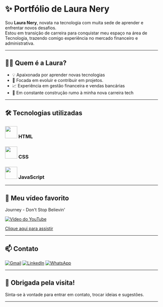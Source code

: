# ✨ Portfólio de Laura Nery

Sou **Laura Nery**, novata na tecnologia com muita sede de aprender e enfrentar novos desafios.  
Estou em transição de carreira para conquistar meu espaço na área de Tecnologia, trazendo comigo experiência no mercado financeiro e administrativa.

---

## 👩‍💻 Quem é a Laura?

- 💡 Apaixonada por aprender novas tecnologias
- 🎯 Focada em evoluir e contribuir em projetos.
- 📈 Experiência em gestão financeira e vendas bancárias
- 🚧 Em constante construção rumo à minha nova carreira tech 

---

## 🛠 Tecnologias utilizadas


### <img src="https://cdn.jsdelivr.net/gh/simple-icons/simple-icons/icons/html5.svg" width="40" height="40"> **HTML**    

### <img src="https://cdn.jsdelivr.net/gh/simple-icons/simple-icons/icons/css3.svg" width="40" height="40"> **CSS** 

### <img src="https://cdn.jsdelivr.net/gh/simple-icons/simple-icons/icons/javascript.svg" width="40" height="40"> **JavaScript**  


---

## 🎥 Meu vídeo favorito


Journey - Don't Stop Believin'

[![Vídeo do YouTube](https://img.youtube.com/vi/VcjzHMhBtf0/0.jpg)](https://www.youtube.com/embed/VcjzHMhBtf0?si=wIOqxl-46ba44mR4)

[Clique aqui para assistir](https://www.youtube.com/embed/VcjzHMhBtf0?si=wIOqxl-46ba44mR4)

---

## 📫 Contato

[![Gmail](https://img.icons8.com/material-outlined/48/000000/gmail.png)](mailto:laura.olivernery@gmail.com)
[![LinkedIn](https://img.icons8.com/material-outlined/48/000000/linkedin.png)](https://www.linkedin.com/in/laura-nery-lon1999/)
[![WhatsApp](https://img.icons8.com/material-outlined/48/000000/whatsapp.png)](https://wa.me/5511959937930)

---

## 🎉 Obrigada pela visita!

Sinta-se à vontade para entrar em contato, trocar ideias e sugestões.

---
